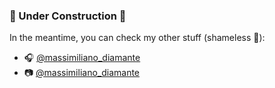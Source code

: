 ### 🚧 Under Construction 🚧

In the meantime, you can check my other stuff (shameless 🔌):

- 🎧  [@massimiliano_diamante](https://www.mixcloud.com/massimiliano_diamante/)
- 📷  [@massimiliano_diamante](https://www.instagram.com/massimiliano_diamante)

<!--
**dmndpl/dmndpl** is a ✨ _special_ ✨ repository because its `README.md` (this file) appears on your GitHub profile.

Here are some ideas to get you started:

- 🔭 I’m currently working on ...
- 🌱 I’m currently learning ...
- 👯 I’m looking to collaborate on ...
- 🤔 I’m looking for help with ...
- 💬 Ask me about ...
- 📫 How to reach me: ...
- 😄 Pronouns: ...
- ⚡ Fun fact: ...
-->
